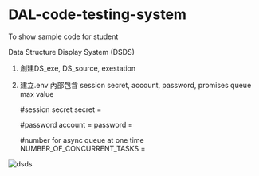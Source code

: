 # DAL-code-testing-system
To show sample code for student

Data Structure Display System (DSDS)

1. 創建DS_exe, DS_source, exestation
2. 建立.env 內部包含 session secret, account, password, promises queue max value
   
   #session secret
   secret = 

   #password
   account = 
   password = 
   
   #number for async queue at one time
   NUMBER_OF_CONCURRENT_TASKS = 

![dsds](https://github.com/oreo-cloud/DAL-code-testing-system/assets/80167467/51c94826-eff9-424b-848e-149794955b8f)
